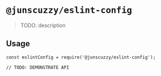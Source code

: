 # `@junscuzzy/eslint-config`

> TODO: description

## Usage

```
const eslintConfig = require('@junscuzzy/eslint-config');

// TODO: DEMONSTRATE API
```

